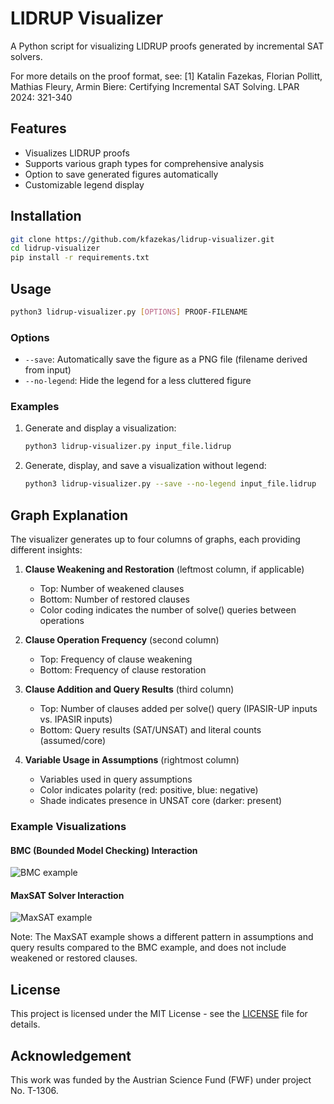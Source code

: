 # LIDRUP Visualizer

A Python script for visualizing LIDRUP proofs generated by incremental SAT solvers.

For more details on the proof format, see:
[1] Katalin Fazekas, Florian Pollitt, Mathias Fleury, Armin Biere:
Certifying Incremental SAT Solving. LPAR 2024: 321-340

## Features

- Visualizes LIDRUP proofs
- Supports various graph types for comprehensive analysis
- Option to save generated figures automatically
- Customizable legend display

## Installation

```bash
git clone https://github.com/kfazekas/lidrup-visualizer.git
cd lidrup-visualizer
pip install -r requirements.txt
```

## Usage

```bash
python3 lidrup-visualizer.py [OPTIONS] PROOF-FILENAME
```

### Options

- `--save`: Automatically save the figure as a PNG file (filename derived from input)
- `--no-legend`: Hide the legend for a less cluttered figure

### Examples

1. Generate and display a visualization:
   ```bash
   python3 lidrup-visualizer.py input_file.lidrup
   ```

2. Generate, display, and save a visualization without legend:
   ```bash
   python3 lidrup-visualizer.py --save --no-legend input_file.lidrup
   ```

## Graph Explanation

The visualizer generates up to four columns of graphs, each providing different insights:

1. **Clause Weakening and Restoration** (leftmost column, if applicable)
   - Top: Number of weakened clauses
   - Bottom: Number of restored clauses
   - Color coding indicates the number of solve() queries between operations

2. **Clause Operation Frequency** (second column)
   - Top: Frequency of clause weakening
   - Bottom: Frequency of clause restoration

3. **Clause Addition and Query Results** (third column)
   - Top: Number of clauses added per solve() query (IPASIR-UP inputs vs. IPASIR inputs)
   - Bottom: Query results (SAT/UNSAT) and literal counts (assumed/core)

4. **Variable Usage in Assumptions** (rightmost column)
   - Variables used in query assumptions
   - Color indicates polarity (red: positive, blue: negative)
   - Shade indicates presence in UNSAT core (darker: present)

### Example Visualizations

#### BMC (Bounded Model Checking) Interaction
![BMC example](https://github.com/user-attachments/assets/0c042635-f200-495e-bcdb-6be1009e51de)

#### MaxSAT Solver Interaction
![MaxSAT example](https://github.com/user-attachments/assets/8de79fcc-7115-4e49-9d29-cfeb18e351a8)

Note: The MaxSAT example shows a different pattern in assumptions and query results compared to the BMC example, and does not include weakened or restored clauses.

## License

This project is licensed under the MIT License - see the [LICENSE](LICENSE) file for details.

## Acknowledgement

This work was funded by the Austrian Science Fund (FWF) under project No. T-1306.
